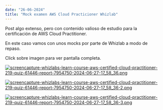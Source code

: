 ```yaml
---
date: "26-06-2024"
title: "Mock examen AWS Cloud Practicioner Whizlab"
---
```

Post algo extenso, pero con contenido valioso de estudio para la certificación de AWS Cloud Practitioner.

En este caso vamos con unos mocks por parte de Whizlab a modo de repaso.

Click sobre imagen para ver pantalla completa.

<a href="/blog/images/screencapture-whizlabs-learn-course-aws-certified-cloud-practitioner-219-quiz-61446-report-7954750-2024-06-27-17_58_36.png" target="_blank"><img src="/blog/images/screencapture-whizlabs-learn-course-aws-certified-cloud-practitioner-219-quiz-61446-report-7954750-2024-06-27-17_58_36.png" alt="screencapture-whizlabs-learn-course-aws-certified-cloud-practitioner-219-quiz-61446-report-7954750-2024-06-27-17_58_36.png" /></a>

<a href="/blog/images/screencapture-whizlabs-learn-course-aws-certified-cloud-practitioner-219-quiz-61446-report-7954750-2024-06-27-17_58_36-2.png" target="_blank"><img src="/blog/images/screencapture-whizlabs-learn-course-aws-certified-cloud-practitioner-219-quiz-61446-report-7954750-2024-06-27-17_58_36-2.png" alt="screencapture-whizlabs-learn-course-aws-certified-cloud-practitioner-219-quiz-61446-report-7954750-2024-06-27-17_58_36-2.png" /></a>

<a href="/blog/images/screencapture-whizlabs-learn-course-aws-certified-cloud-practitioner-219-quiz-61446-report-7954750-2024-06-27-17_58_36-3.png" target="_blank"><img src="/blog/images/screencapture-whizlabs-learn-course-aws-certified-cloud-practitioner-219-quiz-61446-report-7954750-2024-06-27-17_58_36-3.png" alt="screencapture-whizlabs-learn-course-aws-certified-cloud-practitioner-219-quiz-61446-report-7954750-2024-06-27-17_58_36-3.png" /></a>